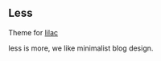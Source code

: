 Less
----

Theme for [lilac](https://github.com/hit9/lilac)

less is more, we like minimalist blog design.
